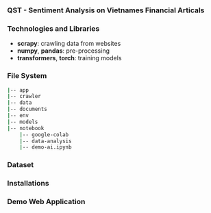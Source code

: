 ### QST - Sentiment Analysis on Vietnames Financial Articals

### Technologies and Libraries
* __scrapy__: crawling data from websites
* __numpy__, __pandas__: pre-processing
* __transformers__, __torch__: training models

### File System
```bash
|-- app
|-- crawler
|-- data
|-- documents
|-- env
|-- models
|-- notebook
    |-- google-colab
    |-- data-analysis
    |-- demo-ai.ipynb
```
### Dataset


### Installations

### Demo Web Application
